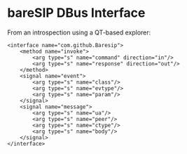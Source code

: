 # bareSIP DBus Interface

From an introspection using a QT-based explorer:

    <interface name="com.github.Baresip">
        <method name="invoke">
            <arg type="s" name="command" direction="in"/>
            <arg type="s" name="response" direction="out"/>
        </method>
        <signal name="event">
            <arg type="s" name="class"/>
            <arg type="s" name="evtype"/>
            <arg type="s" name="param"/>
        </signal>
        <signal name="message">
            <arg type="s" name="ua"/>
            <arg type="s" name="peer"/>
            <arg type="s" name="ctype"/>
            <arg type="s" name="body"/>
        </signal>
    </interface>
